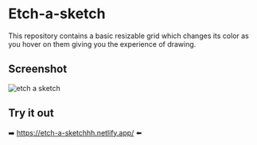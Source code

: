 # Etch-a-sketch

This repository contains a basic resizable grid which changes its color as you hover on them giving you the experience of drawing.



## Screenshot

![etch a sketch](https://user-images.githubusercontent.com/46375087/153159467-7d3247fe-5e3b-477b-b0da-162b03f7f09e.gif)


## Try it out 

➡️ https://etch-a-sketchhh.netlify.app/ ⬅️
